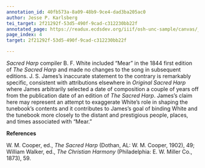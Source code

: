 ```yaml
---
annotation_id: 40fb573a-8a09-48b9-9ce4-dad3ba205ac0
author: Jesse P. Karlsberg
tei_target: 2f21292f-53d5-490f-9cad-c312230bb22f
annotated_page: https://readux.ecdsdev.org/iiif/osh-unc-sample/canvas/_osh-5.jpg
page_index: 4
target: 2f21292f-53d5-490f-9cad-c312230bb22f

---
```

<p><em>Sacred Harp</em> compiler B. F. White included &ldquo;Mear&rdquo; in the 1844 first edition of <em>The Sacred Harp</em> and made no changes to the song in subsequent editions. J. S. James&rsquo;s inaccurate statement to the contrary is remarkably specific, consistent with attributions elsewhere in <em>Original Sacred Harp</em> where James arbitrarily selected a date of composition a couple of years off from the publication date of an edition of <em>The Sacred Harp</em>. James&rsquo;s claim here may represent an attempt to exaggerate White&rsquo;s role in shaping the tunebook&rsquo;s contents and it contributes to James&rsquo;s goal of binding White and the tunebook more closely to the distant and prestigious people, places, and times associated with &ldquo;Mear.&rdquo;</p>
<p><strong>References</strong></p>
<p>W. M. Cooper, ed., <em>The Sacred Harp</em> (Dothan, AL: W. M. Cooper, 1902), 49; William Walker, ed., <em>The Christian Harmony</em> (Philadelphia: E. W. Miller Co., 1873), 59.</p>